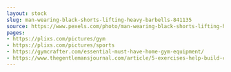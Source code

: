 ```yaml
---
layout: stock
slug: man-wearing-black-shorts-lifting-heavy-barbells-841135
source: https://www.pexels.com/photo/man-wearing-black-shorts-lifting-heavy-barbells-841135/
pages:
- https://plixs.com/pictures/gym
- https://plixs.com/pictures/sports
- https://gymcrafter.com/essential-must-have-home-gym-equipment/
- https://www.thegentlemansjournal.com/article/5-exercises-help-build-cobra-back/
---
```

